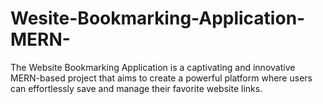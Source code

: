 # Wesite-Bookmarking-Application-MERN-
The Website Bookmarking Application is a captivating and innovative MERN-based project that aims to create a powerful platform where users can effortlessly save and manage their favorite website links.
